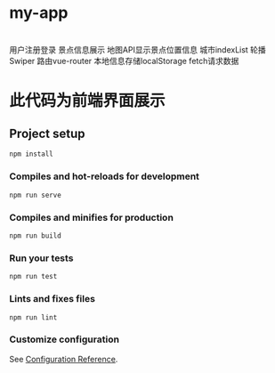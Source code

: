 # my-app

#
用户注册登录
景点信息展示
地图API显示景点位置信息
城市indexList
轮播Swiper
路由vue-router
本地信息存储localStorage
fetch请求数据

# 此代码为前端界面展示

## Project setup
```
npm install
```

### Compiles and hot-reloads for development
```
npm run serve
```

### Compiles and minifies for production
```
npm run build
```

### Run your tests
```
npm run test
```

### Lints and fixes files
```
npm run lint
```

### Customize configuration
See [Configuration Reference](https://cli.vuejs.org/config/).
